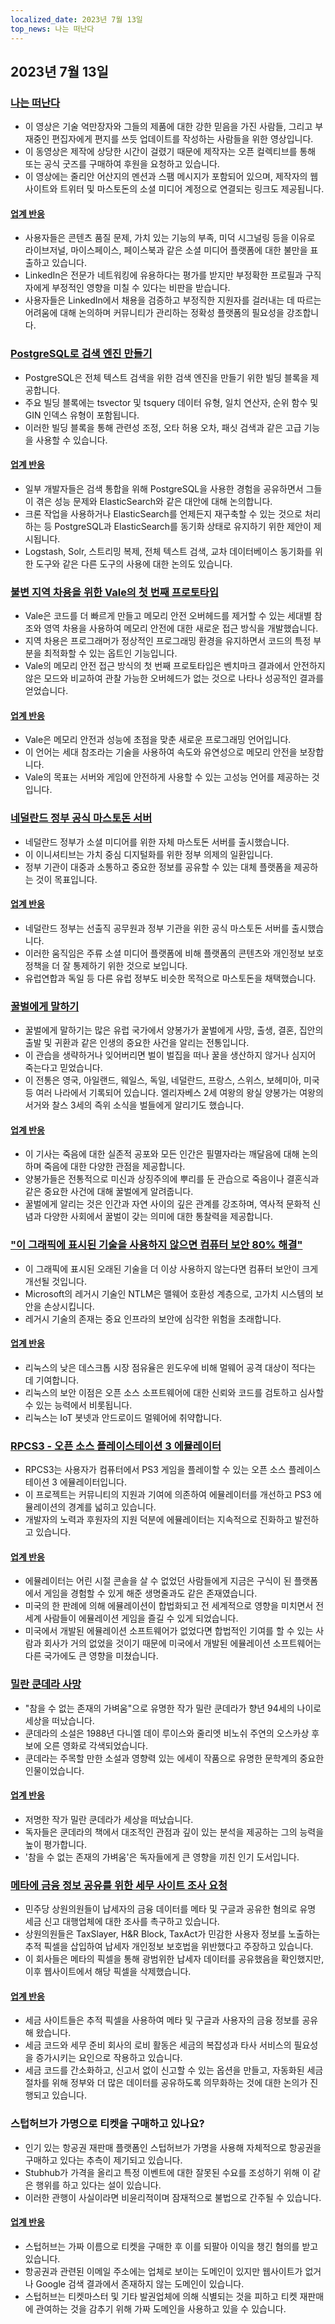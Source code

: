 ```yaml
---
localized_date: 2023년 7월 13일
top_news: 나는 떠난다
---
```


## 2023년 7월 13일

### [나는 떠난다](https://briefs.video/videos/i-am-leaving/)

- 이 영상은 기술 억만장자와 그들의 제품에 대한 강한 믿음을 가진 사람들, 그리고 부재중인 편집자에게 편지를 쓰듯 업데이트를 작성하는 사람들을 위한 영상입니다.
- 이 동영상은 제작에 상당한 시간이 걸렸기 때문에 제작자는 오픈 컬렉티브를 통해 또는 공식 굿즈를 구매하여 후원을 요청하고 있습니다.
- 이 영상에는 줄리안 어산지의 멘션과 스팸 메시지가 포함되어 있으며, 제작자의 웹사이트와 트위터 및 마스토돈의 소셜 미디어 계정으로 연결되는 링크도 제공됩니다.

#### [업계 반응](http://news.ycombinator.com/item?id=36691867)

- 사용자들은 콘텐츠 품질 문제, 가치 있는 기능의 부족, 미덕 시그널링 등을 이유로 라이브저널, 마이스페이스, 페이스북과 같은 소셜 미디어 플랫폼에 대한 불만을 표출하고 있습니다.
- LinkedIn은 전문가 네트워킹에 유용하다는 평가를 받지만 부정확한 프로필과 구직자에게 부정적인 영향을 미칠 수 있다는 비판을 받습니다.
- 사용자들은 LinkedIn에서 채용을 검증하고 부정직한 지원자를 걸러내는 데 따르는 어려움에 대해 논의하며 커뮤니티가 관리하는 정확성 플랫폼의 필요성을 강조합니다.

### [PostgreSQL로 검색 엔진 만들기](https://xata.io/blog/postgres-full-text-search-engine)

- PostgreSQL은 전체 텍스트 검색을 위한 검색 엔진을 만들기 위한 빌딩 블록을 제공합니다.
- 주요 빌딩 블록에는 tsvector 및 tsquery 데이터 유형, 일치 연산자, 순위 함수 및 GIN 인덱스 유형이 포함됩니다.
- 이러한 빌딩 블록을 통해 관련성 조정, 오타 허용 오차, 패싯 검색과 같은 고급 기능을 사용할 수 있습니다.

#### [업계 반응](http://news.ycombinator.com/item?id=36699016)

- 일부 개발자들은 검색 통합을 위해 PostgreSQL을 사용한 경험을 공유하면서 그들이 겪은 성능 문제와 ElasticSearch와 같은 대안에 대해 논의합니다.
- 크론 작업을 사용하거나 ElasticSearch를 언제든지 재구축할 수 있는 것으로 처리하는 등 PostgreSQL과 ElasticSearch를 동기화 상태로 유지하기 위한 제안이 제시됩니다.
- Logstash, Solr, 스트리밍 복제, 전체 텍스트 검색, 교차 데이터베이스 동기화를 위한 도구와 같은 다른 도구의 사용에 대한 논의도 있습니다.

### [불변 지역 차용을 위한 Vale의 첫 번째 프로토타입](https://verdagon.dev/blog/first-regions-prototype)

- Vale은 코드를 더 빠르게 만들고 메모리 안전 오버헤드를 제거할 수 있는 세대별 참조와 영역 차용을 사용하여 메모리 안전에 대한 새로운 접근 방식을 개발했습니다.
- 지역 차용은 프로그래머가 정상적인 프로그래밍 환경을 유지하면서 코드의 특정 부분을 최적화할 수 있는 옵트인 기능입니다.
- Vale의 메모리 안전 접근 방식의 첫 번째 프로토타입은 벤치마크 결과에서 안전하지 않은 모드와 비교하여 관찰 가능한 오버헤드가 없는 것으로 나타나 성공적인 결과를 얻었습니다.

#### [업계 반응](http://news.ycombinator.com/item?id=36690556)

- Vale은 메모리 안전과 성능에 초점을 맞춘 새로운 프로그래밍 언어입니다.
- 이 언어는 세대 참조라는 기술을 사용하여 속도와 유연성으로 메모리 안전을 보장합니다.
- Vale의 목표는 서버와 게임에 안전하게 사용할 수 있는 고성능 언어를 제공하는 것입니다.

### [네덜란드 정부 공식 마스토돈 서버](https://social.overheid.nl/@avhuffelen/110700825255524685)

- 네덜란드 정부가 소셜 미디어를 위한 자체 마스토돈 서버를 출시했습니다.
- 이 이니셔티브는 가치 중심 디지털화를 위한 정부 의제의 일환입니다.
- 정부 기관이 대중과 소통하고 중요한 정보를 공유할 수 있는 대체 플랫폼을 제공하는 것이 목표입니다.

#### [업계 반응](http://news.ycombinator.com/item?id=36695635)

- 네덜란드 정부는 선출직 공무원과 정부 기관을 위한 공식 마스토돈 서버를 출시했습니다.
- 이러한 움직임은 주류 소셜 미디어 플랫폼에 비해 플랫폼의 콘텐츠와 개인정보 보호정책을 더 잘 통제하기 위한 것으로 보입니다.
- 유럽연합과 독일 등 다른 유럽 정부도 비슷한 목적으로 마스토돈을 채택했습니다.

### [꿀벌에게 말하기](https://en.wikipedia.org/wiki/Telling_the_bees)

- 꿀벌에게 말하기는 많은 유럽 국가에서 양봉가가 꿀벌에게 사망, 출생, 결혼, 집안의 출발 및 귀환과 같은 인생의 중요한 사건을 알리는 전통입니다.
- 이 관습을 생략하거나 잊어버리면 벌이 벌집을 떠나 꿀을 생산하지 않거나 심지어 죽는다고 믿었습니다.
- 이 전통은 영국, 아일랜드, 웨일스, 독일, 네덜란드, 프랑스, 스위스, 보헤미아, 미국 등 여러 나라에서 기록되어 있습니다. 엘리자베스 2세 여왕의 왕실 양봉가는 여왕의 서거와 찰스 3세의 즉위 소식을 벌들에게 알리기도 했습니다.

#### [업계 반응](http://news.ycombinator.com/item?id=36699327)

- 이 기사는 죽음에 대한 실존적 공포와 모든 인간은 필멸자라는 깨달음에 대해 논의하며 죽음에 대한 다양한 관점을 제공합니다.
- 양봉가들은 전통적으로 미신과 상징주의에 뿌리를 둔 관습으로 죽음이나 결혼식과 같은 중요한 사건에 대해 꿀벌에게 알려줍니다.
- 꿀벌에게 알리는 것은 인간과 자연 사이의 깊은 관계를 강조하며, 역사적 문화적 신념과 다양한 사회에서 꿀벌이 갖는 의미에 대한 통찰력을 제공합니다.

### ["이 그래픽에 표시된 기술을 사용하지 않으면 컴퓨터 보안 80% 해결"](https://twitter.com/matthew_d_green/status/1679135426806784004)

- 이 그래픽에 표시된 오래된 기술을 더 이상 사용하지 않는다면 컴퓨터 보안이 크게 개선될 것입니다.
- Microsoft의 레거시 기술인 NTLM은 맬웨어 호환성 계층으로, 고가치 시스템의 보안을 손상시킵니다.
- 레거시 기술의 존재는 중요 인프라의 보안에 심각한 위험을 초래합니다.

#### [업계 반응](http://news.ycombinator.com/item?id=36696127)

- 리눅스의 낮은 데스크톱 시장 점유율은 윈도우에 비해 멀웨어 공격 대상이 적다는 데 기여합니다.
- 리눅스의 보안 이점은 오픈 소스 소프트웨어에 대한 신뢰와 코드를 검토하고 심사할 수 있는 능력에서 비롯됩니다.
- 리눅스는 IoT 봇넷과 안드로이드 멀웨어에 취약합니다.

### [RPCS3 - 오픈 소스 플레이스테이션 3 에뮬레이터](https://rpcs3.net/)

- RPCS3는 사용자가 컴퓨터에서 PS3 게임을 플레이할 수 있는 오픈 소스 플레이스테이션 3 에뮬레이터입니다.
- 이 프로젝트는 커뮤니티의 지원과 기여에 의존하여 에뮬레이터를 개선하고 PS3 에뮬레이션의 경계를 넓히고 있습니다.
- 개발자의 노력과 후원자의 지원 덕분에 에뮬레이터는 지속적으로 진화하고 발전하고 있습니다.

#### [업계 반응](http://news.ycombinator.com/item?id=36690498)

- 에뮬레이터는 어린 시절 콘솔을 살 수 없었던 사람들에게 지금은 구식이 된 플랫폼에서 게임을 경험할 수 있게 해준 생명줄과도 같은 존재였습니다.
- 미국의 한 판례에 의해 에뮬레이션이 합법화되고 전 세계적으로 영향을 미치면서 전 세계 사람들이 에뮬레이션 게임을 즐길 수 있게 되었습니다.
- 미국에서 개발된 에뮬레이션 소프트웨어가 없었다면 합법적인 기여를 할 수 있는 사람과 회사가 거의 없었을 것이기 때문에 미국에서 개발된 에뮬레이션 소프트웨어는 다른 국가에도 큰 영향을 미쳤습니다.

### [밀란 쿤데라 사망](https://variety.com/2023/film/global/milan-kundera-the-unbearable-lightness-of-being-dies-dead-1235667595/)

- "참을 수 없는 존재의 가벼움"으로 유명한 작가 밀란 쿤데라가 향년 94세의 나이로 세상을 떠났습니다.
- 쿤데라의 소설은 1988년 다니엘 데이 루이스와 줄리엣 비노쉬 주연의 오스카상 후보에 오른 영화로 각색되었습니다.
- 쿤데라는 주목할 만한 소설과 영향력 있는 에세이 작품으로 유명한 문학계의 중요한 인물이었습니다.

#### [업계 반응](http://news.ycombinator.com/item?id=36692962)

- 저명한 작가 밀란 쿤데라가 세상을 떠났습니다.
- 독자들은 쿤데라의 책에서 대조적인 관점과 깊이 있는 분석을 제공하는 그의 능력을 높이 평가합니다.
- '참을 수 없는 존재의 가벼움'은 독자들에게 큰 영향을 끼친 인기 도서입니다.

### [메타에 금융 정보 공유를 위한 세무 사이트 조사 요청](https://www.theverge.com/2023/7/12/23791496/meta-google-tax-filing-warren-sanders-pixel)

- 민주당 상원의원들이 납세자의 금융 데이터를 메타 및 구글과 공유한 혐의로 유명 세금 신고 대행업체에 대한 조사를 촉구하고 있습니다.
- 상원의원들은 TaxSlayer, H&R Block, TaxAct가 민감한 사용자 정보를 노출하는 추적 픽셀을 삽입하여 납세자 개인정보 보호법을 위반했다고 주장하고 있습니다.
- 이 회사들은 메타의 픽셀을 통해 광범위한 납세자 데이터를 공유했음을 확인했지만, 이후 웹사이트에서 해당 픽셀을 삭제했습니다.

#### [업계 반응](http://news.ycombinator.com/item?id=36693994)

- 세금 사이트들은 추적 픽셀을 사용하여 메타 및 구글과 사용자의 금융 정보를 공유해 왔습니다.
- 세금 코드와 세무 준비 회사의 로비 활동은 세금의 복잡성과 타사 서비스의 필요성을 증가시키는 요인으로 작용하고 있습니다.
- 세금 코드를 간소화하고, 신고서 없이 신고할 수 있는 옵션을 만들고, 자동화된 세금 절차를 위해 정부와 더 많은 데이터를 공유하도록 의무화하는 것에 대한 논의가 진행되고 있습니다.

### 스텁허브가 가명으로 티켓을 구매하고 있나요?

- 인기 있는 항공권 재판매 플랫폼인 스텁허브가 가명을 사용해 자체적으로 항공권을 구매하고 있다는 추측이 제기되고 있습니다.
- Stubhub가 가격을 올리고 특정 이벤트에 대한 잘못된 수요를 조성하기 위해 이 같은 행위를 하고 있다는 설이 있습니다.
- 이러한 관행이 사실이라면 비윤리적이며 잠재적으로 불법으로 간주될 수 있습니다.

#### [업계 반응](http://news.ycombinator.com/item?id=36695633)

- 스텁허브는 가짜 이름으로 티켓을 구매한 후 이를 되팔아 이익을 챙긴 혐의를 받고 있습니다.
- 항공권과 관련된 이메일 주소에는 업체로 보이는 도메인이 있지만 웹사이트가 없거나 Google 검색 결과에서 존재하지 않는 도메인이 있습니다.
- 스텁허브는 티켓마스터 및 기타 발권업체에 의해 식별되는 것을 피하고 티켓 재판매에 관여하는 것을 감추기 위해 가짜 도메인을 사용하고 있을 수 있습니다.
